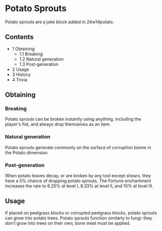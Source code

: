 # Potato Sprouts
Potato sprouts are a joke block added in 24w14potato.

## Contents
- 1 Obtaining
	- 1.1 Breaking
	- 1.2 Natural generation
	- 1.3 Post-generation
- 2 Usage
- 3 History
- 4 Trivia

## Obtaining
### Breaking
Potato sprouts can be broken instantly using anything, including the player's fist, and always drop themselves as an item.

### Natural generation
Potato sprouts generate commonly on the surface of corruption biome in the Potato dimension.

### Post-generation
When potato leaves decay, or are broken by any tool except shears, they have a 5% chance of dropping potato sprouts. The Fortune enchantment increases the rate to 6.25% at level I, 8.33% at level II, and 10% at level III.

## Usage
If placed on peelgrass blocks or corrupted peelgrass blocks, potato sprouts can grow into potato trees. Potato sprouts function similarly to fungi: they don't grow into trees on their own, bone meal must be applied.


